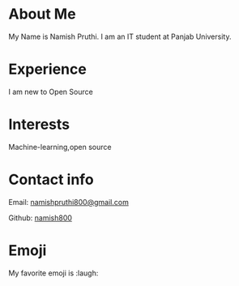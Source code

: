 # About Me
My Name is Namish Pruthi. I am an IT student at Panjab University.
# Experience
I am new to Open Source
# Interests
Machine-learning,open source
# Contact info
Email: [namishpruthi800@gmail.com](mailto:namishpruthi800@gmail.com)

Github: [namish800](https://github.com/namish800)
# Emoji
My favorite emoji is :laugh:
